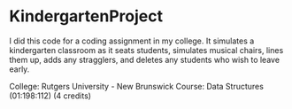 # KindergartenProject

I did this code for a coding assignment in my college. It simulates a kindergarten classroom as it seats students, simulates musical chairs, lines them up, adds any stragglers, and deletes any students who wish to leave early.

College: Rutgers University - New Brunswick
Course: Data Structures (01:198:112) (4 credits)

